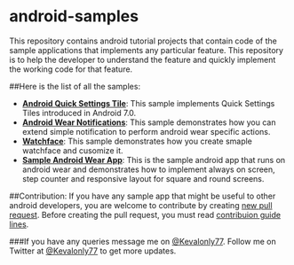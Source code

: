 # android-samples

This repository contains android tutorial projects that contain code of the sample applications that implements any particular feature. This repository is to help the developer to understand the feature and quickly implement the working code for that feature.

##Here is the list of all the samples:
- [**Android Quick Settings Tile**](https://github.com/kevalpatel2106/android-samples/tree/master/Android-N-Quick-Settings): This sample implements Quick Settings Tiles introduced in Android 7.0.
- [**Android Wear Notifications**](https://github.com/kevalpatel2106/android-samples/tree/master/Wearable%20Notification): This sample demonstrates how you can extend simple notification to perform android wear specific actions.
- [**Watchface**](https://github.com/kevalpatel2106/android-samples/tree/master/WatchfaceSample): This sample demonstrates how you create smaple watchface and cusomize it.
- [**Sample Android Wear App**](https://github.com/kevalpatel2106/android-samples/tree/master/WearableApp): This is the sample android app that runs on android wear and demonstrates how to implement always on screen, step counter and responsive layout for square and round screens. 

##Contribution:
If you have any sample app that might be useful to other android developers, you are welcome to contribute by creating [new pull request](https://github.com/kevalpatel2106/android-samples/pulls). Before creating the pull request, you must read [contribuion guide lines](https://github.com/kevalpatel2106/android-samples/blob/master/CONTRIBUTING.md).

###If you have any queries message me on [@Kevalonly77](https://twitter.com/Kevalonly77). Follow me on Twitter at [@Kevalonly77](https://twitter.com/Kevalonly77) to get more updates. 
